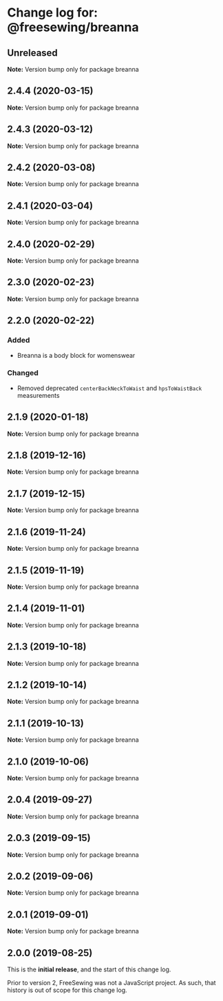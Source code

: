 # Change log for: @freesewing/breanna


## Unreleased

**Note:** Version bump only for package breanna


## 2.4.4 (2020-03-15)

**Note:** Version bump only for package breanna


## 2.4.3 (2020-03-12)

**Note:** Version bump only for package breanna


## 2.4.2 (2020-03-08)

**Note:** Version bump only for package breanna


## 2.4.1 (2020-03-04)

**Note:** Version bump only for package breanna


## 2.4.0 (2020-02-29)

**Note:** Version bump only for package breanna


## 2.3.0 (2020-02-23)

**Note:** Version bump only for package breanna


## 2.2.0 (2020-02-22)

### Added

 - Breanna is a body block for womenswear

### Changed

 - Removed deprecated `centerBackNeckToWaist` and `hpsToWaistBack` measurements
## 2.1.9 (2020-01-18)

**Note:** Version bump only for package breanna


## 2.1.8 (2019-12-16)

**Note:** Version bump only for package breanna


## 2.1.7 (2019-12-15)

**Note:** Version bump only for package breanna


## 2.1.6 (2019-11-24)

**Note:** Version bump only for package breanna


## 2.1.5 (2019-11-19)

**Note:** Version bump only for package breanna


## 2.1.4 (2019-11-01)

**Note:** Version bump only for package breanna


## 2.1.3 (2019-10-18)

**Note:** Version bump only for package breanna


## 2.1.2 (2019-10-14)

**Note:** Version bump only for package breanna


## 2.1.1 (2019-10-13)

**Note:** Version bump only for package breanna


## 2.1.0 (2019-10-06)

**Note:** Version bump only for package breanna


## 2.0.4 (2019-09-27)

**Note:** Version bump only for package breanna


## 2.0.3 (2019-09-15)

**Note:** Version bump only for package breanna


## 2.0.2 (2019-09-06)

**Note:** Version bump only for package breanna


## 2.0.1 (2019-09-01)

**Note:** Version bump only for package breanna




## 2.0.0 (2019-08-25)

This is the **initial release**, and the start of this change log.

Prior to version 2, FreeSewing was not a JavaScript project.
As such, that history is out of scope for this change log.
